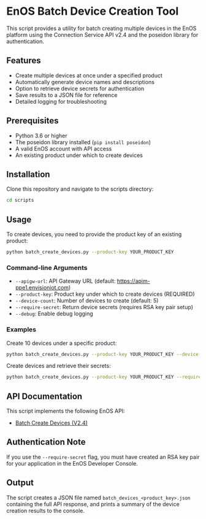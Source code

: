 # EnOS Batch Device Creation Tool

This script provides a utility for batch creating multiple devices in the EnOS platform using the Connection Service API v2.4 and the poseidon library for authentication.

## Features

- Create multiple devices at once under a specified product
- Automatically generate device names and descriptions
- Option to retrieve device secrets for authentication
- Save results to a JSON file for reference
- Detailed logging for troubleshooting

## Prerequisites

- Python 3.6 or higher
- The poseidon library installed (`pip install poseidon`)
- A valid EnOS account with API access
- An existing product under which to create devices

## Installation

Clone this repository and navigate to the scripts directory:

```bash
cd scripts
```

## Usage

To create devices, you need to provide the product key of an existing product:

```bash
python batch_create_devices.py --product-key YOUR_PRODUCT_KEY
```

### Command-line Arguments

- `--apigw-url`: API Gateway URL (default: https://apim-ppe1.envisioniot.com)
- `--product-key`: Product key under which to create devices (REQUIRED)
- `--device-count`: Number of devices to create (default: 5)
- `--require-secret`: Return device secrets (requires RSA key pair setup)
- `--debug`: Enable debug logging

### Examples

Create 10 devices under a specific product:
```bash
python batch_create_devices.py --product-key YOUR_PRODUCT_KEY --device-count 10
```

Create devices and retrieve their secrets:
```bash
python batch_create_devices.py --product-key YOUR_PRODUCT_KEY --require-secret
```

## API Documentation

This script implements the following EnOS API:
- [Batch Create Devices (V2.4)](https://support.enos-iot.com/docs/connection-api/en/3.0.0/V2.4/batch_create_devices.html)

## Authentication Note

If you use the `--require-secret` flag, you must have created an RSA key pair for your application in the EnOS Developer Console.

## Output

The script creates a JSON file named `batch_devices_<product_key>.json` containing the full API response, and prints a summary of the device creation results to the console. 
